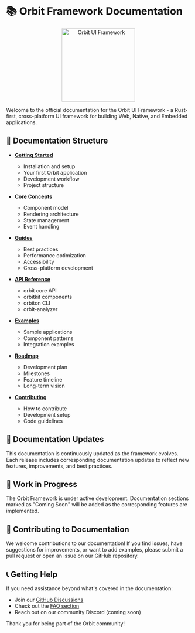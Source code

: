 # 📚 Orbit Framework Documentation

<p align="center">
  <img src="../assets/orbitrs.svg" alt="Orbit UI Framework" width="200">
</p>

Welcome to the official documentation for the Orbit UI Framework - a Rust-first, cross-platform UI framework for building Web, Native, and Embedded applications.

## 🧭 Documentation Structure

- **[Getting Started](./getting-started/README.md)**
  - Installation and setup
  - Your first Orbit application
  - Development workflow
  - Project structure

- **[Core Concepts](./core-concepts/README.md)**
  - Component model
  - Rendering architecture
  - State management
  - Event handling

- **[Guides](./guides/README.md)**
  - Best practices
  - Performance optimization
  - Accessibility
  - Cross-platform development

- **[API Reference](./api/README.md)**
  - orbit core API
  - orbitkit components
  - orbiton CLI
  - orbit-analyzer

- **[Examples](./examples/README.md)**
  - Sample applications
  - Component patterns
  - Integration examples

- **[Roadmap](./roadmap/README.md)**
  - Development plan
  - Milestones
  - Feature timeline
  - Long-term vision

- **[Contributing](../CONTRIBUTING.md)**
  - How to contribute
  - Development setup
  - Code guidelines

## 📅 Documentation Updates

This documentation is continuously updated as the framework evolves. Each release includes corresponding documentation updates to reflect new features, improvements, and best practices.

## 🔄 Work in Progress

The Orbit Framework is under active development. Documentation sections marked as "Coming Soon" will be added as the corresponding features are implemented.

## 🤝 Contributing to Documentation

We welcome contributions to our documentation! If you find issues, have suggestions for improvements, or want to add examples, please submit a pull request or open an issue on our GitHub repository.

## 📞 Getting Help

If you need assistance beyond what's covered in the documentation:

- Join our [GitHub Discussions](https://github.com/orbitrs/orbit/discussions)
- Check out the [FAQ section](./faq.md)
- Reach out on our community Discord (coming soon)

Thank you for being part of the Orbit community!
